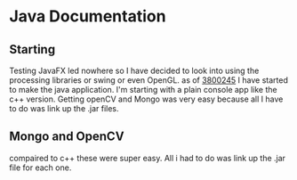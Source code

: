 # Java Documentation

## Starting
Testing JavaFX led nowhere so I have decided to look into using the processing libraries or swing or even OpenGL. as of [3800245](https://github.com/ZackJorquera/Keyword_Object_Detection/commit/3800245ab240b9e7888353c04e54c23583610418#diff-61ba9bd4eb74cadbaf0c341dd9542c98) I have started to make the java application. I'm starting with a plain console app like the c++ version. 
Getting openCV and Mongo was very easy because all I have to do was link up the .jar files.

## Mongo and OpenCV
compaired to c++ these were super easy. All i had to do was link up the .jar file for each one.